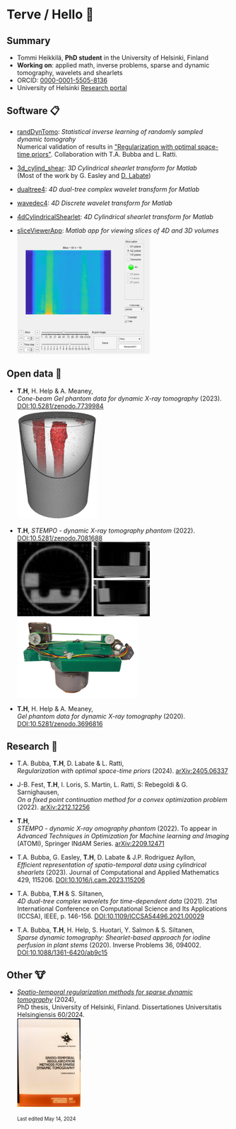# Terve / Hello :wave:

## Summary

- Tommi Heikkilä, **PhD student** in the University of Helsinki, Finland
- **Working on**: applied math, inverse problems, sparse and dynamic tomography, wavelets and shearlets
- ORCID: [0000-0001-5505-8136](https://orcid.org/0000-0001-5505-8136)
- University of Helsinki [Research portal](https://researchportal.helsinki.fi/en/persons/tommi-heikkil%C3%A4)

## Software :clipboard:

- [randDynTomo](https://github.com/tommheik/randDynTomo): *Statistical inverse learning of randomly sampled dynamic tomograhy*  
Numerical validation of results in ["Regularization with optimal space-time priors"](#randDynTomo).
Collaboration with T.A. Bubba and L. Ratti.

- [3d_cylind_shear](https://github.com/tommheik/3d_cylind_shear): *3D Cylindrical shearlet transform for Matlab*  
(Most of the work by G. Easley and [D. Labate](https://www.math.uh.edu/~dlabate/index.html))

- [dualtree4](https://github.com/tommheik/dualtree4): *4D dual-tree complex wavelet transform for Matlab*

- [wavedec4](https://github.com/tommheik/wavedec4): *4D Discrete wavelet transform for Matlab*

- [4dCylindricalShearlet](https://github.com/tommheik/4dCylindricalShearlet): *4D Cylindrical shearlet transform for Matlab*

- [sliceViewerApp](https://github.com/tommheik/sliceViewerApp): *Matlab app for viewing slices of 4D and 3D volumes*  
  [<img src="images/appScreenshot.png" width="300">](./images/appScreenshot.png)

## Open data :open_file_folder:

- **T.H**, H. Help & A. Meaney,  
    *Cone-beam Gel phantom data for dynamic X-ray tomography* (2023). [DOI:10.5281/zenodo.7739984](https://doi.org/10.5281/zenodo.7739984)  
    [<img src="images/gel.png" width="180" alt="3D reconstruction of the Gel phantom">](./images/gel.png) 

- **T.H**, 
    *STEMPO - dynamic X-ray tomography phantom* (2022). [DOI:10.5281/zenodo.7081688](https://doi.org/10.5281/zenodo.7081688)  
    [<img src="images/STEMPO_4DCWT.gif" width="300" alt="Animated recon">](./images/STEMPO_4DCWT.gif) [<img src="images/stempo_transparent.png" height="180" alt="STEMPO device">](./images/stempo_transparent.png) 

- **T.H**, H. Help & A. Meaney,  
    *Gel phantom data for dynamic X-ray tomography* (2020). [DOI:10.5281/zenodo.3696816](https://doi.org/10.5281/zenodo.3696816)

## Research :scroll:

- T.A. Bubba, **T.H**, D. Labate & L. Ratti,  
    <a name="randDynTomo"></a>*Regularization with optimal space-time priors* (2024). 
    [arXiv:2405.06337](https://arxiv.org/abs/2405.06337)

- J-B. Fest, **T.H**, I. Loris, S. Martin, L. Ratti, S: Rebegoldi & G. Sarnighausen,  
    *On a fixed point continuation method for a convex optimization problem* (2022). [arXiv:2212.12256](https://arxiv.org/abs/2212.12256)

- **T.H**,  
    *STEMPO - dynamic X-ray omography phantom* (2022). To appear in *Advanced Techniques in Optimization for Machine learning and Imaging* (ATOMI), Springer INdAM Series. [arXiv:2209.12471](https://arxiv.org/abs/2209.12471)

- T.A. Bubba, G. Easley, **T.H**, D. Labate & J.P. Rodriguez Ayllon,  
    *Efficient representation of spatio-temporal data using cylindrical shearlets* (2023). Journal of Computational and Applied Mathematics 429, 115206. [DOI:10.1016/j.cam.2023.115206](https://doi.org/10.1016/j.cam.2023.115206)

- T.A. Bubba, **T.H** & S. Siltanen,  
    *4D dual-tree complex wavelets for time-dependent data* (2021). 21st International Conference on Computational Science and Its Applications (ICCSA), IEEE, p. 146-156. [DOI:10.1109/ICCSA54496.2021.00029](https://doi.org/10.1109/ICCSA54496.2021.00029)

- T.A. Bubba, **T.H**, H. Help, S. Huotari, Y. Salmon & S. Siltanen,  
    *Sparse dynamic tomography: Shearlet-based approach for iodine perfusion in plant stems* (2020). Inverse Problems 36, 094002. [DOI:10.1088/1361-6420/ab9c15](https://doi.org/10.1088/1361-6420/ab9c15)

## Other :cow:

- [*Spatio-temporal regularization methods for sparse dynamic tomography*](http://hdl.handle.net/10138/571262) (2024),  
PhD thesis, University of Helsinki, Finland. Dissertationes Universitatis Helsingiensis 60/2024.  
[<img src="images/thesis.jpg" height="200" alt="Dissertation cover">](.images/thesis.jpg) 

    <span style="font-size:0.8em;">Last edited May 14, 2024</span>
